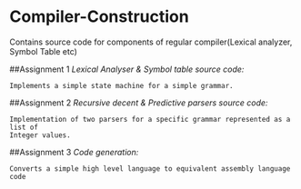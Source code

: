 # Compiler-Construction
Contains source code for components of regular compiler(Lexical analyzer, Symbol Table etc)

##Assignment 1 *Lexical Analyser & Symbol table source code:*
  ```
  Implements a simple state machine for a simple grammar.
  ```
  
##Assignment 2 *Recursive decent & Predictive parsers source code:*
  ```
  Implementation of two parsers for a specific grammar represented as a list of 
  Integer values.
  ```
##Assignment 3 *Code generation:*
  ```
  Converts a simple high level language to equivalent assembly language code
  ```
